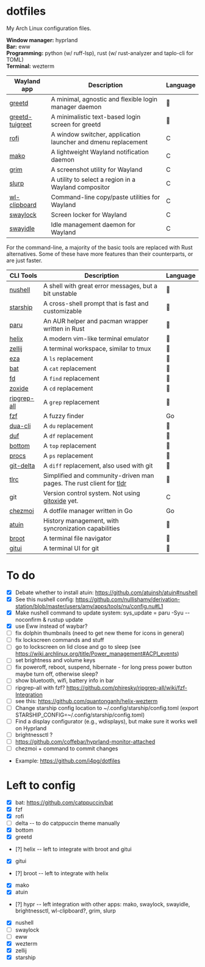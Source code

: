 # dotfiles

My Arch Linux configuration files.

__Window manager:__ hyprland<br>
__Bar:__ eww<br>
__Programming:__ python (w/ ruff-lsp), rust (w/ rust-analyzer and taplo-cli for TOML)<br>
__Terminal:__ wezterm<br>

| __Wayland app__                                         | __Description__                                               | Language |
|---------------------------------------------------------|---------------------------------------------------------------|----------|
| [greetd](https://git.sr.ht/~kennylevinsen/greetd)       | A minimal, agnostic and flexible login manager daemon         | 🦀       |
| [greetd-tuigreet](https://github.com/apognu/tuigreet)   | A minimalistic text-based login screen for greetd             | 🦀       |
| [rofi](https://github.com/davatorium/rofi)              | A window switcher, application launcher and dmenu replacement | C        |
| [mako](https://github.com/emersion/mako)                | A lightweight Wayland notification daemon                     | C        |
| [grim](https://sr.ht/~emersion/grim/)                   | A screenshot utility for Wayland                              | C        |
| [slurp](https://github.com/emersion/slurp)              | A utility to select a region in a Wayland compositor          | C        |
| [wl-clipboard](https://github.com/bugaevc/wl-clipboard) | Command-line copy/paste utilities for Wayland                 | C        |
| [swaylock](https://github.com/swaywm/swaylock)          | Screen locker for Wayland                                     | C        |
| [swayidle](https://github.com/swaywm/swayidle)          | Idle management daemon for Wayland                            | C        |

For the command-line, a majority of the basic tools are replaced with Rust alternatives. Some of these have more features than their counterparts, or are just faster. 

| __CLI Tools__                                          | __Description__                                                                                           | Language |
|--------------------------------------------------------|-----------------------------------------------------------------------------------------------------------|----------|
| [nushell](https://github.com/nushell/nushell)          | A shell with great error messages, but a bit unstable                                                     | 🦀       |
| [starship](https://github.com/starship/starship)       | A cross-shell prompt that is fast and customizable                                                        | 🦀       |
| [paru](https://github.com/Morganamilo/paru)            | An AUR helper and pacman wrapper written in Rust                                                          | 🦀       |
| [helix](https://github.com/helix-editor/helix)         | A modern vim-like terminal emulator                                                                       | 🦀       |
| [zellij](https://github.com/zellij-org/zellij)         | A terminal workspace, similar to tmux                                                                     | 🦀       |
| [eza](https://github.com/eza-community/eza)            | A `ls` replacement                                                                                        | 🦀       |
| [bat](https://github.com/sharkdp/bat)                  | A `cat` replacement                                                                                       | 🦀       |
| [fd](https://github.com/sharkdp/fd)                    | A `find` replacement                                                                                      | 🦀       |
| [zoxide](https://github.com/ajeetdsouza/zoxide)        | A `cd` replacement                                                                                        | 🦀       |
| [ripgrep-all](https://github.com/phiresky/ripgrep-all) | A `grep` replacement                                                                                      | 🦀       |
| [fzf](https://github.com/junegunn/fzf)                 | A fuzzy finder                                                                                            | Go       |
| [dua-cli](https://github.com/Byron/dua-cli)            | A `du` replacement                                                                                        | 🦀       |
| [duf](https://github.com/muesli/duf)                   | A `df` replacement                                                                                        | 🦀       |
| [bottom](https://github.com/ClementTsang/bottom)       | A `top` replacement                                                                                       | 🦀       |
| [procs](https://github.com/dalance/procs)              | A `ps` replacement                                                                                        | 🦀       |
| [git-delta](https://github.com/dandavison/delta)       | A `diff` replacement, also used with git                                                                  | 🦀       |
| [tlrc](https://github.com/tldr-pages/tlrc)             | Simplified and community-driven man pages. The rust client for [tldr](https://github.com/tldr-pages/tldr) | 🦀       |
| git                                                    | Version control system. Not using [gitoxide](https://github.com/Byron/gitoxide) yet.                      | C        |
| [chezmoi](https://github.com/twpayne/chezmoi)          | A dotfile manager written in Go                                                                           | Go       |
| [atuin](https://github.com/atuinsh/atuin)              | History management, with syncronization capabilities                                                      | 🦀       |
| [broot](https://github.com/Canop/broot)                | A terminal file navigator                                                                                 | 🦀       |
| [gitui](https://github.com/extrawurst/gitui)           | A terminal UI for git                                                                                     | 🦀       |


# To do
* [x] Debate whether to install atuin: https://github.com/atuinsh/atuin#nushell
* [x] See this nushell config: https://github.com/nullishamy/derivation-station/blob/master/users/amy/apps/tools/nu/config.nu#L1
* [x] Make nushell command to update system: sys_update = paru -Syu --noconfirm & rustup update
* [x] use Eww instead of waybar?
* [ ] fix dolphin thumbnails (need to get new theme for icons in general)
* [ ] fix lockscreen commands and stuff
* [ ] go to lockscreen on lid close and go to sleep (see https://wiki.archlinux.org/title/Power_management#ACPI_events)
* [ ] set brightness and volume keys
* [ ] fix poweroff, reboot, suspend, hibernate - for long press power button maybe turn off, otherwise sleep?
* [ ] show bluetooth, wifi, battery info in bar
* [ ] ripgrep-all with fzf? https://github.com/phiresky/ripgrep-all/wiki/fzf-Integration
* [ ] see this: https://github.com/quantonganh/helix-wezterm
* [ ] Change starship config location to ~/.config/starship/config.toml (export STARSHIP_CONFIG=~/.config/starship/config.toml)
* [ ] Find a display configurator (e.g., wdisplays), but make sure it works well on Hyprland
* [ ] brightnessctl ?
* [ ] https://github.com/coffebar/hyprland-monitor-attached
* [ ] chezmoi + command to commit changes
* Example: https://github.com/i4pg/dotfiles

# Left to config
* [x] bat: https://github.com/catppuccin/bat
* [x] fzf
* [x] rofi
* [ ] delta -- to do catppuccin theme manually
* [x] bottom
* [x] greetd
* [?] helix -- left to integrate with broot and gitui
* [x] gitui
* [?] broot -- left to integrate with helix
* [x] mako
* [x] atuin
* [?] hypr -- left integration with other apps: mako, swaylock, swayidle, brightnessctl, wl-clipboard?, grim, slurp
* [x] nushell
* [ ] swaylock
* [ ] eww
* [x] wezterm
* [x] zellij
* [x] starship